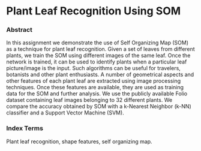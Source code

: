 # Plant Leaf Recognition Using SOM
### Abstract
In this assignment we demonstrate the use of Self Organizing Map (SOM) as a technique for plant leaf recognition. Given a set of leaves from different plants, we train the SOM
using different images of the same leaf. Once the network is trained, it can be used to identify plants when a particular leaf picture/image is the input. Such algorithms can be useful
for travelers, botanists and other plant enthusiasts. A number of geometrical aspects and other features of each plant leaf are extracted using image processing techniques. Once these
features are available, they are used as training data for the SOM and further analysis. We use the publicly available Folio dataset containing leaf images belonging to 32 different plants.
We compare the accuracy obtained by SOM with a k-Nearest Neighbor (k-NN) classifier and a Support Vector Machine (SVM).   
### Index Terms  
Plant leaf recognition, shape features, self organizing map.

